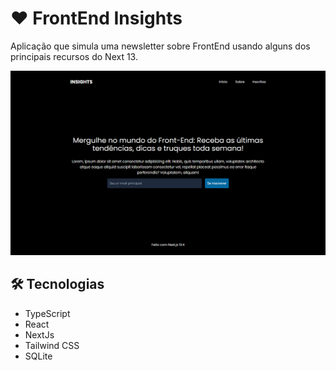 # ❤ FrontEnd Insights

Aplicação que simula uma newsletter sobre FrontEnd usando alguns dos principais recursos do Next 13.

![preview](./.github/preview.png)

## 🛠 Tecnologias

- TypeScript
- React
- NextJs
- Tailwind CSS
- SQLite